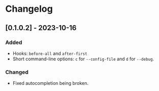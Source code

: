 # Changelog

## [0.1.0.2] - 2023-10-16

### Added

* Hooks: `before-all` and `after-first`
* Short command-line options: `c` for `--config-file` and `d` for `--debug`.

### Changed

* Fixed autocompletion being broken.
